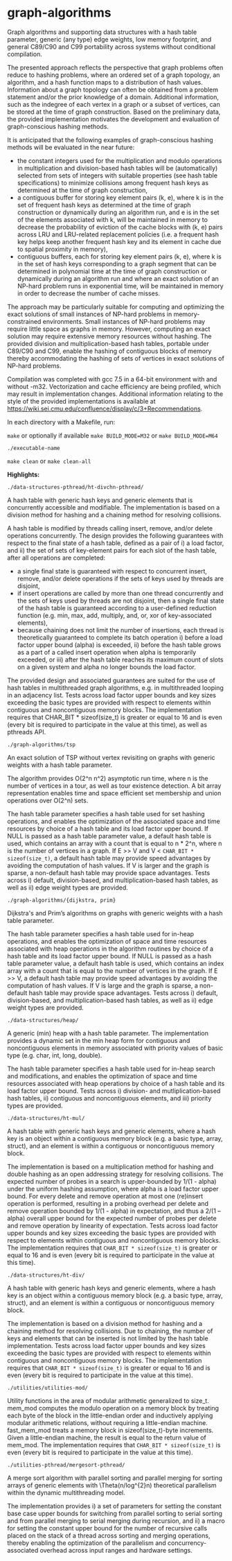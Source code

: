 # graph-algorithms

Graph algorithms and supporting data structures with a hash table parameter, generic (any type) edge weights, low memory footprint, and general C89/C90 and C99 portability across systems without conditional compilation.

The presented approach reflects the perspective that graph problems often reduce to hashing problems, where an ordered set of a graph topology, an algorithm, and a hash function maps to a distribution of hash values. Information about a graph topology can often be obtained from a problem statement and/or the prior knowledge of a domain. Additional information, such as the indegree of each vertex in a graph or a subset of vertices, can be stored at the time of graph construction. Based on the preliminary data, the provided implementation motivates the development and evaluation of graph-conscious hashing methods.

It is anticipated that the following examples of graph-conscious hashing methods will be evaluated in the near future:

- the constant integers used for the multiplication and modulo operations in multiplication and division-based hash tables will be (automatically) selected from sets of integers with suitable properties (see hash table specifications) to minimize collisions among frequent hash keys as determined at the time of graph construction,
- a contiguous buffer for storing key element pairs (k, e), where k is in the set of frequent hash keys as determined at the time of graph construction or dynamically during an algorithm run, and e is in the set of the elements associated with k, will be maintained in memory to decrease the probability of eviction of the cache blocks with (k, e) pairs across LRU and LRU-related replacement policies (i.e. a frequent hash key helps keep another frequent hash key and its element in cache due to spatial proximity in memory),
- contiguous buffers, each for storing key element pairs (k, e), where k is in the set of hash keys corresponding to a graph segment that can be determined in polynomial time at the time of graph construction or dynamically during an algorithm run and where an exact solution of an NP-hard problem runs in exponential time, will be maintained in memory in order to decrease the number of cache misses.

The approach may be particularly suitable for computing and optimizing the exact solutions of small instances of NP-hard problems in memory-constrained environments. Small instances of NP-hard problems may require little space as graphs in memory. However, computing an exact solution may require extensive memory resources without hashing. The provided division and multiplication-based hash tables, portable under C89/C90 and C99, enable the hashing of contiguous blocks of memory thereby accommodating the hashing of sets of vertices in exact solutions of NP-hard problems.

Compilation was completed with gcc 7.5 in a 64-bit environment with and without -m32. Vectorization and cache efficiency are being profiled, which may result in implementation changes. Additional information relating to the style of the provided implementations is available at https://wiki.sei.cmu.edu/confluence/display/c/3+Recommendations.

In each directory with a Makefile, run:

`make` or optionally if available `make BUILD_MODE=M32` or `make BUILD_MODE=M64`

`./executable-name`

`make clean` or `make clean-all`

**Highlights:**

`./data-structures-pthread/ht-divchn-pthread/`

A hash table with generic hash keys and generic elements that is concurrently accessible and modifiable. The implementation is based on a division method for hashing and a chaining method for resolving collisions.

A hash table is modified by threads calling insert, remove, and/or delete operations concurrently. The design provides the following guarantees with respect to the final state of a hash table, defined as a pair of i) a load factor, and ii) the set of sets of key-element pairs for each slot of the hash table, after all operations are completed:
- a single final state is guaranteed with respect to concurrent insert, remove, and/or delete operations if the sets of keys used by threads are disjoint,
- if insert operations are called by more than one thread concurrently and the sets of keys used by threads are not disjoint, then a single final state of the hash table is guaranteed according to a user-defined reduction function (e.g. min, max, add, multiply, and, or, xor of key-associated elements),
- because chaining does not limit the number of insertions, each thread is theoretically guaranteed to complete its batch operation i) before a load factor upper bound (alpha) is exceeded, ii) before the hash table grows as a part of a called insert operation when alpha is temporarily exceeded, or iii) after the hash table reaches its maximum count of slots on a given system and alpha no longer bounds the load factor.

The provided design and associated guarantees are suited for the use of hash tables in multithreaded graph algorithms, e.g. in multithreaded looping in an adjacency list. Tests across load factor upper bounds and key sizes exceeding the basic types are provided with respect to elements within contiguous and noncontiguous memory blocks. The implementation requires that CHAR_BIT * sizeof(size_t) is greater or equal to 16 and is even (every bit is required to participate in the value at this time), as well as pthreads API.

`./graph-algorithms/tsp`

An exact solution of TSP without vertex revisiting on graphs with generic weights with a hash table parameter.

The algorithm provides O(2^n n^2) asymptotic run time, where n is the number of vertices in a tour, as well as tour existence detection. A bit array representation enables time and space efficient set membership and union operations over O(2^n) sets.
   
The hash table parameter specifies a hash table used for set hashing operations, and enables the optimization of the associated space and time resources by choice of a hash table and its load factor upper bound. If NULL is passed as a hash table parameter value, a default hash table is used, which contains an array with a count that is equal to n * 2^n, where n is the number of vertices in a graph. If E >> V and V < `CHAR_BIT * sizeof(size_t)`, a default hash table may provide speed advantages by avoiding the computation of hash values. If V is larger and the graph is sparse, a non-default hash table may provide space advantages. Tests across i) default, division-based, and multiplication-based hash tables, as well as ii) edge weight types are provided.

`./graph-algorithms/{dijkstra, prim}`

Dijkstra's and Prim’s algorithms on graphs with generic weights with a hash table parameter.

The hash table parameter specifies a hash table used for in-heap operations, and enables the optimization of space and time resources associated with heap operations in the algorithm routines by choice of a hash table and its load factor upper bound. If NULL is passed as a hash table parameter value, a default hash table is used, which contains an index array with a count that is equal to the number of vertices in the graph. If E >> V, a default hash table may provide speed advantages by avoiding the computation of hash values. If V is large and the graph is sparse, a non-default hash table may provide space advantages. Tests across i) default, division-based, and multiplication-based hash tables, as well as ii) edge weight types are provided.

`./data-structures/heap/`

A generic (min) heap with a hash table parameter. The implementation provides a dynamic set in the min heap form for contiguous and noncontiguous elements in memory associated with priority values of basic type (e.g. char, int, long, double).

The hash table parameter specifies a hash table used for in-heap search and modifications, and enables the optimization of space and time resources associated with heap operations by choice of a hash table and its load factor upper bound. Tests across i) division- and mutliplication-based hash tables, ii) contiguous and noncontiguous elements, and iii) priority types are provided.

`./data-structures/ht-mul/`

A hash table with generic hash keys and generic elements, where a hash key is an object within a contiguous memory block (e.g. a basic type, array, struct), and an element is within a contiguous or noncontiguous memory block.

The implementation is based on a multiplication method for hashing and double hashing as an open addressing strategy for resolving collisions. The expected number of probes in a search is upper-bounded by 1/(1 - alpha) under the uniform hashing assumption, where alpha is a load factor upper bound. For every delete and remove operation at most one (re)insert operation is performed, resulting in a probing overhead per delete and remove operation bounded by 1/(1 - alpha) in expectation, and thus a 2/(1 – alpha) overall upper bound for the expected number of probes per delete and remove operation by linearity of expectation. Tests across load factor upper bounds and key sizes exceeding the basic types are provided with respect to elements within contiguous and noncontiguous memory blocks. The implementation requires that `CHAR_BIT * sizeof(size_t)` is greater or equal to 16 and is even (every bit is required to participate in the value at this time).

`./data-structures/ht-div/`

A hash table with generic hash keys and generic elements, where a hash key is an object within a contiguous memory block (e.g. a basic type, array, struct), and an element is within a contiguous or noncontiguous memory block. 

The implementation is based on a division method for hashing and a chaining method for resolving collisions. Due to chaining, the number of keys and elements that can be inserted is not limited by the hash table implementation. Tests across load factor upper bounds and key sizes exceeding the basic types are provided with respect to elements within contiguous and noncontiguous memory blocks. The implementation requires that `CHAR_BIT * sizeof(size_t)` is greater or equal to 16 and is even (every bit is required to participate in the value at this time).

`./utilities/utilities-mod/`

Utility functions in the area of modular arithmetic generalized to size_t. mem_mod computes the modulo operation on a memory block by treating each byte of the block in the little-endian order and inductively applying modular arithmetic relations, without requiring a little-endian machine. fast_mem_mod treats a memory block in sizeof(size_t)-byte increments. Given a little-endian machine, the result is equal to the return value of mem_mod. The implementation requires that `CHAR_BIT * sizeof(size_t)` is even (every bit is required to participate in the value at this time).

`./utilities-pthread/mergesort-pthread/`

A merge sort algorithm with parallel sorting and parallel merging for sorting arrays of generic elements with \Theta(n/log^{2}n) theoretical parallelism within the dynamic multithreading model.

The implementation provides i) a set of parameters for setting the constant base case upper bounds for switching from parallel sorting to serial sorting and from parallel merging to serial merging during recursion, and ii) a macro for setting the constant upper bound for the number of recursive calls placed on the stack of a thread across sorting and merging operations, thereby enabling the optimization of the parallelism and concurrency-associated overhead across input ranges and hardware settings. 


